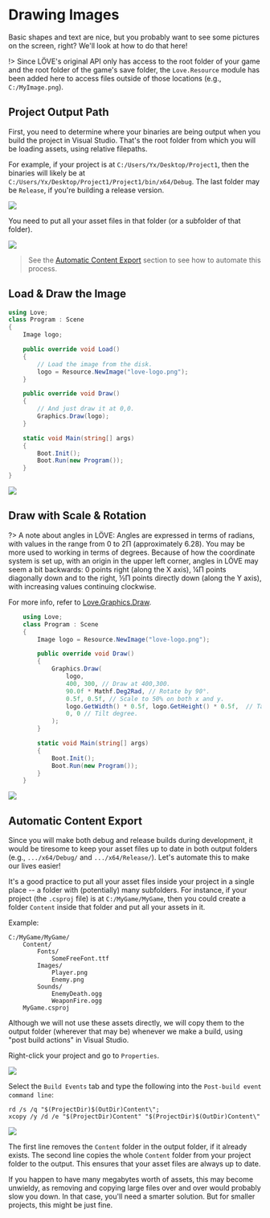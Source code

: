 # Drawing Images

Basic shapes and text are nice, but you probably want to see some pictures on the screen, right? We'll look at how to do that here!

!> Since LÖVE's original API only has access to the root folder of your game and the root folder of the game's save folder, the `Love.Resource` module has been added here to access files outside of those locations (e.g., `C:/MyImage.png`).

## Project Output Path

First, you need to determine where your binaries are being output when you build the project in Visual Studio. That's the root folder from which you will be loading assets, using relative filepaths.

For example, if your project is at `C:/Users/Yx/Desktop/Project1`, then the binaries will likely be at `C:/Users/Yx/Desktop/Project1/Project1/bin/x64/Debug`. The last folder may be `Release`, if you're building a release version.

![](img/04-where.png)

You need to put all your asset files in that folder (or a subfolder of that folder).

![](img/04-run-path.png)

> See the [Automatic Content Export](#automatic-content-export) section to see how to automate this process.

## Load & Draw the Image

```C#
using Love;
class Program : Scene
{
    Image logo;

    public override void Load()
    {
        // Load the image from the disk.
        logo = Resource.NewImage("love-logo.png");
    }

    public override void Draw()
    {
        // And just draw it at 0,0.
        Graphics.Draw(logo);
    }

    static void Main(string[] args)
    {
        Boot.Init();
        Boot.Run(new Program());
    }
}
```

![](img/04-img.png)

## Draw with Scale & Rotation

?> A note about angles in LÖVE: Angles are expressed in terms of radians, with values in the range from 0 to 2Π (approximately 6.28). You may be more used to working in terms of degrees. Because of how the coordinate system is set up, with an origin in the upper left corner, angles in LÖVE may seem a bit backwards: 0 points right (along the X axis), ¼Π points diagonally down and to the right, ½Π points directly down (along the Y axis), with increasing values continuing clockwise.

For more info, refer to [Love.Graphics.Draw](/module/Love.Graphics#lovegraphicsdrawlovedrawablesystemsinglesystemsinglesystemsinglesystemsinglesystemsinglesystemsinglesystemsinglesystemsinglesystemsingle).

```C#
    using Love;
    class Program : Scene
    {
        Image logo = Resource.NewImage("love-logo.png");

        public override void Draw()
        {
            Graphics.Draw(
                logo,
                400, 300, // Draw at 400,300.
                90.0f * Mathf.Deg2Rad, // Rotate by 90°.
                0.5f, 0.5f, // Scale to 50% on both x and y.
                logo.GetWidth() * 0.5f, logo.GetHeight() * 0.5f,  // Take the image center as an anchor.
                0, 0 // Tilt degree.
            );
        }

        static void Main(string[] args)
        {
            Boot.Init();
            Boot.Run(new Program());
        }
    }
```
![](img/04-img-rotation2.png)

## Automatic Content Export

Since you will make both debug and release builds during development, it would be tiresome to keep your asset files up to date in both output folders (e.g., `.../x64/Debug/` and `.../x64/Release/`). Let's automate this to make our lives easier!

It's a good practice to put all your asset files inside your project in a single place -- a folder with (potentially) many subfolders. For instance, if your project (the `.csproj` file) is at `C:/MyGame/MyGame`, then you could create a folder `Content` inside that folder and put all your assets in it.

Example:

```
C:/MyGame/MyGame/
    Content/
        Fonts/
            SomeFreeFont.ttf
        Images/
            Player.png
            Enemy.png
        Sounds/
            EnemyDeath.ogg
            WeaponFire.ogg
    MyGame.csproj
```

Although we will not use these assets directly, we will copy them to the output folder (wherever that may be) whenever we make a build, using "post build actions" in Visual Studio.

Right-click your project and go to `Properties`.

![](img/04-automatic-content-export-00.png)

Select the `Build Events` tab and type the following into the `Post-build event command line`:

```
rd /s /q "$(ProjectDir)$(OutDir)Content\";
xcopy /y /d /e "$(ProjectDir)Content" "$(ProjectDir)$(OutDir)Content\"
```

![](img/04-automatic-content-export-01.png)

The first line removes the `Content` folder in the output folder, if it already exists. The second line copies the whole `Content` folder from your project folder to the output. This ensures that your asset files are always up to date.

If you happen to have many megabytes worth of assets, this may become unwieldy, as removing and copying large files over and over would probably slow you down. In that case, you'll need a smarter solution. But for smaller projects, this might be just fine.

<!---
If your project is at `C:/LoveProjects/MyGame`, then the binaries will likely be at `C:/LoveProjects/MyGame/MyGame/bin/x64/Debug`. The last folder may be `Release`, if you're building a release version.
--->